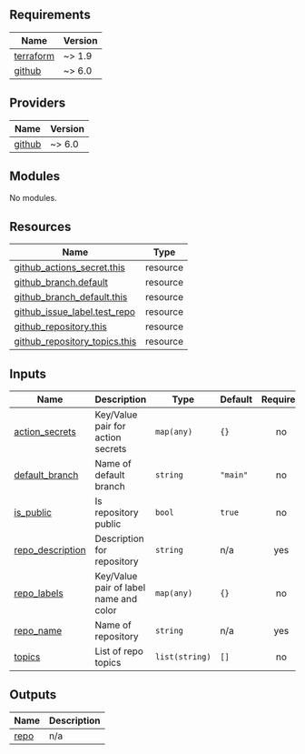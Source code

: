 <!-- BEGIN_TF_DOCS -->
## Requirements

| Name | Version |
|------|---------|
| <a name="requirement_terraform"></a> [terraform](#requirement\_terraform) | ~> 1.9 |
| <a name="requirement_github"></a> [github](#requirement\_github) | ~> 6.0 |

## Providers

| Name | Version |
|------|---------|
| <a name="provider_github"></a> [github](#provider\_github) | ~> 6.0 |

## Modules

No modules.

## Resources

| Name | Type |
|------|------|
| [github_actions_secret.this](https://registry.terraform.io/providers/integrations/github/latest/docs/resources/actions_secret) | resource |
| [github_branch.default](https://registry.terraform.io/providers/integrations/github/latest/docs/resources/branch) | resource |
| [github_branch_default.this](https://registry.terraform.io/providers/integrations/github/latest/docs/resources/branch_default) | resource |
| [github_issue_label.test_repo](https://registry.terraform.io/providers/integrations/github/latest/docs/resources/issue_label) | resource |
| [github_repository.this](https://registry.terraform.io/providers/integrations/github/latest/docs/resources/repository) | resource |
| [github_repository_topics.this](https://registry.terraform.io/providers/integrations/github/latest/docs/resources/repository_topics) | resource |

## Inputs

| Name | Description | Type | Default | Required |
|------|-------------|------|---------|:--------:|
| <a name="input_action_secrets"></a> [action\_secrets](#input\_action\_secrets) | Key/Value pair for action secrets | `map(any)` | `{}` | no |
| <a name="input_default_branch"></a> [default\_branch](#input\_default\_branch) | Name of default branch | `string` | `"main"` | no |
| <a name="input_is_public"></a> [is\_public](#input\_is\_public) | Is repository public | `bool` | `true` | no |
| <a name="input_repo_description"></a> [repo\_description](#input\_repo\_description) | Description for repository | `string` | n/a | yes |
| <a name="input_repo_labels"></a> [repo\_labels](#input\_repo\_labels) | Key/Value pair of label name and color | `map(any)` | `{}` | no |
| <a name="input_repo_name"></a> [repo\_name](#input\_repo\_name) | Name of repository | `string` | n/a | yes |
| <a name="input_topics"></a> [topics](#input\_topics) | List of repo topics | `list(string)` | `[]` | no |

## Outputs

| Name | Description |
|------|-------------|
| <a name="output_repo"></a> [repo](#output\_repo) | n/a |
<!-- END_TF_DOCS -->